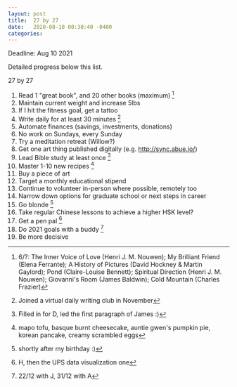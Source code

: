 ```yaml
---
layout: post
title:  27 by 27
date:   2020-08-10 00:30:40 -0400
categories:
---
```

Deadline: Aug 10 2021

Detailed progress below this list.

27 by 27
1. Read 1 "great book", and 20 other books (maximum) [^fa3a87c9]
2. Maintain current weight and increase 5lbs
3. If I hit the fitness goal, get a tattoo
3. Write daily for at least 30 minutes [^c903bfc3]
4. Automate finances (savings, investments, donations)
5. No work on Sundays, every Sunday
6. Try a meditation retreat (Willow?)
7. Get one art thing published digitally (e.g. http://sync.abue.io/)
9. Lead Bible study at least once [^96fcb62a]
10. Master 1-10 new recipes [^db2d7591]
11. Buy a piece of art
12. Target a monthly educational stipend
13. Continue to volunteer in-person where possible, remotely too
14. Narrow down options for graduate school or next steps in career
15. Go blonde [^0628e11b]
16. Take regular Chinese lessons to achieve a higher HSK level?
17. Get a pen pal [^5e189e53]
18. Do 2021 goals with a buddy [^763593fb]
19. Be more decisive

[^763593fb]: 22/12 with J, 31/12 with A

[^0628e11b]: shortly after my birthday :)

[^96fcb62a]: Filled in for D, led the first paragraph of James :)

[^c903bfc3]: Joined a virtual daily writing club in November

[^5e189e53]: H, then the UPS data visualization one

[^db2d7591]: mapo tofu, basque burnt cheesecake, auntie gwen's pumpkin pie, korean pancake, creamy scrambled eggs

[^fa3a87c9]: 6/?: The Inner Voice of Love (Henri J. M. Nouwen); My Brilliant Friend (Elena Ferrante); A History of Pictures (David Hockney & Martin Gaylord); Pond (Claire-Louise Bennett); Spiritual Direction (Henri J. M. Nouwen); Giovanni's Room (James Baldwin); Cold Mountain (Charles Frazier)

